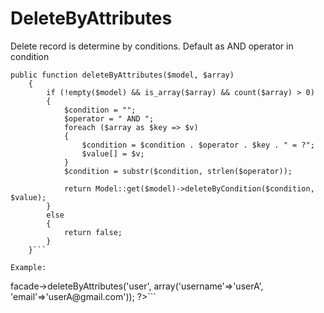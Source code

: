 # DeleteByAttributes

Delete record is determine by conditions. Default as AND operator in condition

```
public function deleteByAttributes($model, $array)
    {
        if (!empty($model) && is_array($array) && count($array) > 0)
        {
            $condition = "";
            $operator = " AND ";
            foreach ($array as $key => $v)
            {
                $condition = $condition . $operator . $key . " = ?";
                $value[] = $v;
            }
            $condition = substr($condition, strlen($operator));

            return Model::get($model)->deleteByCondition($condition, $value);
        }
        else
        {
            return false;
        }
    }```

Example:

 ```
<?php
    $this->facade->deleteByAttributes('user', array('username'=>'userA', 'email'=>'userA@gmail.com'));
  ?>```

